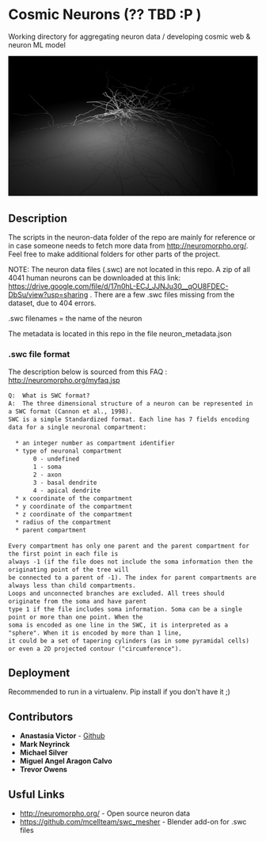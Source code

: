 # Cosmic Neurons (?? TBD :P )

Working directory for aggregating neuron data / developing cosmic web & neuron ML model

![neuron image](neuron-data/H16-03-005-01-04-03_697383950_m.jpg)

## Description

The scripts in the neuron-data folder of the repo are mainly for reference or in case someone needs to fetch more data from http://neuromorpho.org/. Feel free to make additional folders for other parts of the project.

NOTE: The neuron data files (.swc) are not located in this repo.  A zip of all 4041 human neurons can be downloaded at this link: https://drive.google.com/file/d/17n0hL-ECJ_JJNJu30__qOU8FDEC-DbSu/view?usp=sharing . There are a few .swc files missing from the dataset, due to 404 errors. 

.swc filenames = the name of the neuron

The metadata is located in this repo in the file neuron_metadata.json

### .swc file format
The description below is sourced from this FAQ : http://neuromorpho.org/myfaq.jsp

```
Q:	What is SWC format?
A: 	The three dimensional structure of a neuron can be represented in a SWC format (Cannon et al., 1998). 
SWC is a simple Standardized format. Each line has 7 fields encoding data for a single neuronal compartment:

  * an integer number as compartment identifier
  * type of neuronal compartment
       0 - undefined
       1 - soma
       2 - axon
       3 - basal dendrite
       4 - apical dendrite
  * x coordinate of the compartment
  * y coordinate of the compartment
  * z coordinate of the compartment
  * radius of the compartment
  * parent compartment

Every compartment has only one parent and the parent compartment for the first point in each file is 
always -1 (if the file does not include the soma information then the originating point of the tree will 
be connected to a parent of -1). The index for parent compartments are always less than child compartments. 
Loops and unconnected branches are excluded. All trees should originate from the soma and have parent 
type 1 if the file includes soma information. Soma can be a single point or more than one point. When the 
soma is encoded as one line in the SWC, it is interpreted as a "sphere". When it is encoded by more than 1 line, 
it could be a set of tapering cylinders (as in some pyramidal cells) or even a 2D projected contour ("circumference").
```

## Deployment 

Recommended to run in a virtualenv.   Pip install if you don't have it ;) 


## Contributors

* **Anastasia Victor** - [Github](https://github.com/avmakesthings)
* **Mark Neyrinck**
* **Michael Silver**
* **Miguel Angel Aragon Calvo**
* **Trevor Owens**


## Usful Links

* http://neuromorpho.org/ - Open source neuron data
* https://github.com/mcellteam/swc_mesher - Blender add-on for .swc files

